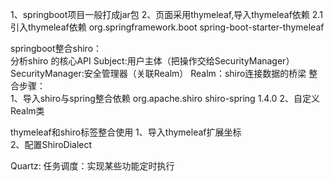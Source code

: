 1、springboot项目一般打成jar包
2、页面采用thymeleaf,导入thymeleaf依赖
  2.1引入thymeleaf依赖
        <!--导入thymeleaf依赖-->
  		<dependency>
  			<groupId>org.springframework.boot</groupId>
  			<artifactId>spring-boot-starter-thymeleaf</artifactId>
  		</dependency>
  		
springboot整合shiro：  
  分析shiro 的核心API
  Subject:用户主体（把操作交给SecurityManager）
  SecurityManager:安全管理器（关联Realm）
  Realm：shiro连接数据的桥梁
整合步骤：		
1、导入shiro与spring整合依赖
  		<!-- shiro与spring整合依赖-->
        <dependency>
            <groupId>org.apache.shiro</groupId>
            <artifactId>shiro-spring</artifactId>
            <version>1.4.0</version>
        </dependency>
2、自定义Realm类  
      
      
thymeleaf和shiro标签整合使用
1、导入thymeleaf扩展坐标  
2、配置ShiroDialect    


Quartz: 任务调度：实现某些功能定时执行
  